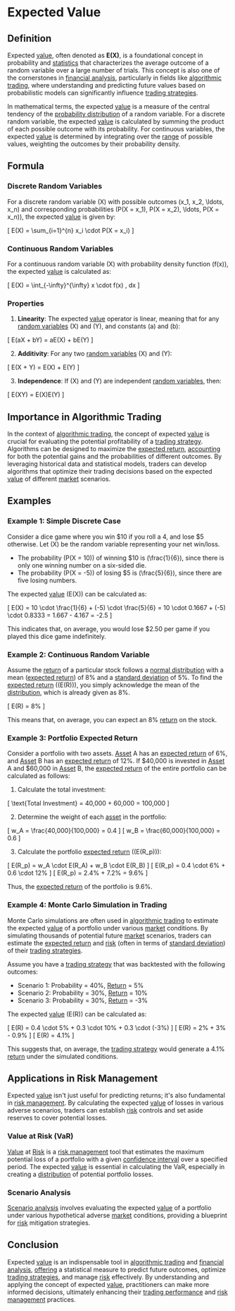 # Expected Value

## Definition

Expected [value](../v/value.md), often denoted as **E(X)**, is a foundational concept in probability and [statistics](../s/statistics.md) that characterizes the average outcome of a random variable over a large number of trials. This concept is also one of the cornerstones in [financial analysis](../f/financial_analysis.md), particularly in fields like [algorithmic trading](../a/accountability.md), where understanding and predicting future values based on probabilistic models can significantly influence [trading strategies](../t/trading_strategies.md).

In mathematical terms, the expected [value](../v/value.md) is a measure of the central tendency of the [probability distribution](../p/probability_distribution.md) of a random variable. For a discrete random variable, the expected [value](../v/value.md) is calculated by summing the product of each possible outcome with its probability. For continuous variables, the expected [value](../v/value.md) is determined by integrating over the [range](../r/range.md) of possible values, weighting the outcomes by their probability density.

## Formula

### Discrete Random Variables

For a discrete random variable \(X\) with possible outcomes \(x_1, x_2, \ldots, x_n\) and corresponding probabilities \(P(X = x_1), P(X = x_2), \ldots, P(X = x_n)\), the expected [value](../v/value.md) is given by:

\[ E(X) = \sum_{i=1}^{n} x_i \cdot P(X = x_i) \]

### Continuous Random Variables

For a continuous random variable \(X\) with probability density function \(f(x)\), the expected [value](../v/value.md) is calculated as:

\[ E(X) = \int_{-\infty}^{\infty} x \cdot f(x) \, dx \]

### Properties

1. **Linearity**: The expected [value](../v/value.md) operator is linear, meaning that for any [random variables](../r/random_variables.md) \(X\) and \(Y\), and constants \(a\) and \(b\):

\[ E(aX + bY) = aE(X) + bE(Y) \]

2. **Additivity**: For any two [random variables](../r/random_variables.md) \(X\) and \(Y\):

\[ E(X + Y) = E(X) + E(Y) \]

3. **Independence**: If \(X\) and \(Y\) are independent [random variables](../r/random_variables.md), then:

\[ E(XY) = E(X)E(Y) \]

## Importance in Algorithmic Trading

In the context of [algorithmic trading](../a/accountability.md), the concept of expected [value](../v/value.md) is crucial for evaluating the potential profitability of a [trading strategy](../t/trading_strategy.md). Algorithms can be designed to maximize the [expected return](../e/expected_return.md), [accounting](../a/accounting.md) for both the potential gains and the probabilities of different outcomes. By leveraging historical data and statistical models, traders can develop algorithms that optimize their trading decisions based on the expected [value](../v/value.md) of different [market](../m/market.md) scenarios.

## Examples

### Example 1: Simple Discrete Case

Consider a dice game where you win $10 if you roll a 4, and lose $5 otherwise. Let \(X\) be the random variable representing your net win/loss.

- The probability \(P(X = 10)\) of winning $10 is \(\frac{1}{6}\), since there is only one winning number on a six-sided die.
- The probability \(P(X = -5)\) of losing $5 is \(\frac{5}{6}\), since there are five losing numbers.

The expected [value](../v/value.md) \(E(X)\) can be calculated as:

\[ E(X) = 10 \cdot \frac{1}{6} + (-5) \cdot \frac{5}{6} = 10 \cdot 0.1667 + (-5) \cdot 0.8333 = 1.667 - 4.167 = -2.5 \]

This indicates that, on average, you would lose $2.50 per game if you played this dice game indefinitely.

### Example 2: Continuous Random Variable

Assume the [return](../r/return.md) of a particular stock follows a [normal distribution](../n/normal_distribution_in_trading.md) with a mean ([expected return](../e/expected_return.md)) of 8% and a [standard deviation](../s/standard_deviation.md) of 5%. To find the [expected return](../e/expected_return.md) (\(E(R)\)), you simply acknowledge the mean of the [distribution](../d/distribution.md), which is already given as 8%.

\[ E(R) = 8\% \]

This means that, on average, you can expect an 8% [return](../r/return.md) on the stock.

### Example 3: Portfolio Expected Return

Consider a portfolio with two assets. [Asset](../a/asset.md) A has an [expected return](../e/expected_return.md) of 6%, and [Asset](../a/asset.md) B has an [expected return](../e/expected_return.md) of 12%. If $40,000 is invested in [Asset](../a/asset.md) A and $60,000 in [Asset](../a/asset.md) B, the [expected return](../e/expected_return.md) of the entire portfolio can be calculated as follows:

1. Calculate the total investment: 

\[ \text{Total Investment} = 40,000 + 60,000 = 100,000 \]

2. Determine the weight of each [asset](../a/asset.md) in the portfolio:

\[ w_A = \frac{40,000}{100,000} = 0.4 \]
\[ w_B = \frac{60,000}{100,000} = 0.6 \]

3. Calculate the portfolio [expected return](../e/expected_return.md) (\(E(R_p)\)):

\[ E(R_p) = w_A \cdot E(R_A) + w_B \cdot E(R_B) \]
\[ E(R_p) = 0.4 \cdot 6\% + 0.6 \cdot 12\% \]
\[ E(R_p) = 2.4\% + 7.2\% = 9.6\% \]

Thus, the [expected return](../e/expected_return.md) of the portfolio is 9.6%.

### Example 4: Monte Carlo Simulation in Trading

Monte Carlo simulations are often used in [algorithmic trading](../a/accountability.md) to estimate the expected [value](../v/value.md) of a portfolio under various [market](../m/market.md) conditions. By simulating thousands of potential future [market](../m/market.md) scenarios, traders can estimate the [expected return](../e/expected_return.md) and [risk](../r/risk.md) (often in terms of [standard deviation](../s/standard_deviation.md)) of their [trading strategies](../t/trading_strategies.md).

Assume you have a [trading strategy](../t/trading_strategy.md) that was backtested with the following outcomes:

- Scenario 1: Probability = 40%, [Return](../r/return.md) = 5%
- Scenario 2: Probability = 30%, [Return](../r/return.md) = 10%
- Scenario 3: Probability = 30%, [Return](../r/return.md) = -3%

The expected [value](../v/value.md) \(E(R)\) can be calculated as:

\[ E(R) = 0.4 \cdot 5\% + 0.3 \cdot 10\% + 0.3 \cdot (-3\%) \]
\[ E(R) = 2\% + 3\% - 0.9\% \]
\[ E(R) = 4.1\% \]

This suggests that, on average, the [trading strategy](../t/trading_strategy.md) would generate a 4.1% [return](../r/return.md) under the simulated conditions.

## Applications in Risk Management

Expected [value](../v/value.md) isn't just useful for predicting returns; it's also fundamental in [risk management](../r/risk_management.md). By calculating the expected [value](../v/value.md) of losses in various adverse scenarios, traders can establish [risk](../r/risk.md) controls and set aside reserves to cover potential losses.

### Value at Risk (VaR)

[Value](../v/value.md) at [Risk](../r/risk.md) is a [risk management](../r/risk_management.md) tool that estimates the maximum potential loss of a portfolio with a given [confidence interval](../c/confidence_interval.md) over a specified period. The expected [value](../v/value.md) is essential in calculating the VaR, especially in creating a [distribution](../d/distribution.md) of potential portfolio losses.

### Scenario Analysis

[Scenario analysis](../s/scenario_analysis.md) involves evaluating the expected [value](../v/value.md) of a portfolio under various hypothetical adverse [market](../m/market.md) conditions, providing a blueprint for [risk](../r/risk.md) mitigation strategies.

## Conclusion

Expected [value](../v/value.md) is an indispensable tool in [algorithmic trading](../a/accountability.md) and [financial analysis](../f/financial_analysis.md), [offering](../o/offering.md) a statistical measure to predict future outcomes, optimize [trading strategies](../t/trading_strategies.md), and manage [risk](../r/risk.md) effectively. By understanding and applying the concept of expected [value](../v/value.md), practitioners can make more informed decisions, ultimately enhancing their [trading performance](../t/trading_performance.md) and [risk management](../r/risk_management.md) practices.